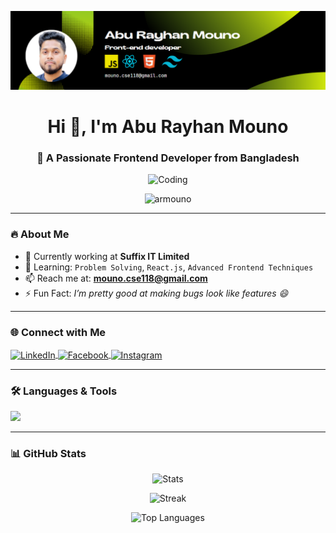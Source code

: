 ![logo](https://github.com/ArMOUNO/ArMouno/blob/main/Mnbanner.png)
<h1 align="center">Hi 👋, I'm Abu Rayhan Mouno</h1>
<h3 align="center">🚀 A Passionate Frontend Developer from Bangladesh</h3>

<p align="center">
  <img src="https://camo.githubusercontent.com/24c6287be76c155a12345cb131d1379589070ec28c94088f4582f19d3a1865e9/68747470733a2f2f6d69726f2e6d656469756d2e636f6d2f76322f726573697a653a6669743a313237322f312a5a53566d57476363317765454e6230536861775778772e676966" alt="Coding" width="400"/>
</p>

<p align="center"> <img src="https://komarev.com/ghpvc/?username=armouno&label=Profile%20views&color=0e75b6&style=flat" alt="armouno" /> </p>

---

### 🔥 About Me
- 🔭 Currently working at **Suffix IT Limited**
- 🌱 Learning: `Problem Solving`, `React.js`, `Advanced Frontend Techniques`
- 📫 Reach me at: **mouno.cse118@gmail.com**
- ⚡ Fun Fact: *I’m pretty good at making bugs look like features 😄*

---

### 🌐 Connect with Me
<p align="left">
  <a href="https://linkedin.com/in/mouno" target="blank">
    <img align="center" src="https://skillicons.dev/icons?i=linkedin" alt="LinkedIn" height="40" width="40" />
  </a>
  <a href="https://www.facebook.com/ar.mouno/" target="blank">
    <img align="center" src="https://raw.githubusercontent.com/rahuldkjain/github-profile-readme-generator/master/src/images/icons/Social/facebook.svg" alt="Facebook" height="40" width="40" />
  </a>
  <a href="https://instagram.com/ar mouno" target="blank">
    <img align="center" src="https://skillicons.dev/icons?i=instagram" alt="Instagram" height="40" width="40" />
  </a>
</p>



---

### 🛠️ Languages & Tools
<p align="left">
  <img src="https://skillicons.dev/icons?i=js,react,nodejs,mongodb,html,css,bootstrap,tailwind" />
</p>

---

### 📊 GitHub Stats
<p align="center">
  <img src="https://github-readme-stats.vercel.app/api?username=armouno&show_icons=true&theme=radical" alt="Stats" />
</p>

<p align="center">
  <img src="https://github-readme-streak-stats.herokuapp.com?user=armouno&theme=radical" alt="Streak" />
</p>

<p align="center">
  <img src="https://github-readme-stats.vercel.app/api/top-langs/?username=armouno&layout=compact&theme=radical" alt="Top Languages" />
</p>
